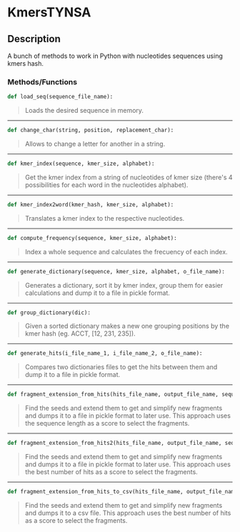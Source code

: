 # KmersTYNSA
## Description
A bunch of methods to work in Python with nucleotides sequences using kmers hash.
### Methods/Functions
```python
def load_seq(sequence_file_name):
```
> Loads the desired sequence in memory.
---
```python
def change_char(string, position, replacement_char):
```
> Allows to change a letter for another in a string.
---

```python
def kmer_index(sequence, kmer_size, alphabet):
```
> Get the kmer index from a string of nucleotides of kmer size (there's 4 possibilities for each word in the nucleotides alphabet).
---
```python
def kmer_index2word(kmer_hash, kmer_size, alphabet):
```
> Translates a kmer index to the respective nucleotides.
---
```python
def compute_frequency(sequence, kmer_size, alphabet):
```
> Index a whole sequence and calculates the frecuency of each index.
---
```python
def generate_dictionary(sequence, kmer_size, alphabet, o_file_name):
```
> Generates a dictionary, sort it by kmer index, group them for easier calculations and dump it to a file in pickle format.
---
```python
def group_dictionary(dic):
```
> Given a sorted dictionary makes a new one grouping positions by the kmer hash (eg. ACCT, [12, 231, 235]).
---
```python
def generate_hits(i_file_name_1, i_file_name_2, o_file_name):
```
> Compares two dictionaries files to get the hits between them and dump it to a file in pickle format.
---
```python
def fragment_extension_from_hits(hits_file_name, output_file_name, sequence_1, sequence_2, kmer_size):
```
> Find the seeds and extend them to get and simplify new fragments and dumps it to a file in pickle format to later use. This approach uses the sequence length as a score to select the fragments.
---
```python
def fragment_extension_from_hits2(hits_file_name, output_file_name, sequence_1, sequence_2, kmer_size):
```
> Find the seeds and extend them to get and simplify new fragments and dumps it to a file in pickle format to later use. This approach uses the best number of hits as a score to select the fragments.
---
```python
def fragment_extension_from_hits_to_csv(hits_file_name, output_file_name, sequence_1, sequence_2, kmer_size):
```
> Find the seeds and extend them to get and simplify new fragments and dumps it to a csv file. This approach uses the best number of hits as a score to select the fragments.
